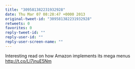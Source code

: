 ```yaml
---
title: "309581382231932928"
date: Thu Mar 07 08:28:47 +0000 2013
original-tweet-id: "309581382231932928"
retweets: 0
favorites: 0
reply-tweet-id: ""
reply-user-id: ""
reply-user-screen-name: ""
---
```

Interesting read on how Amazon implements its mega menus http://t.co/LI7jnuE5Nm
